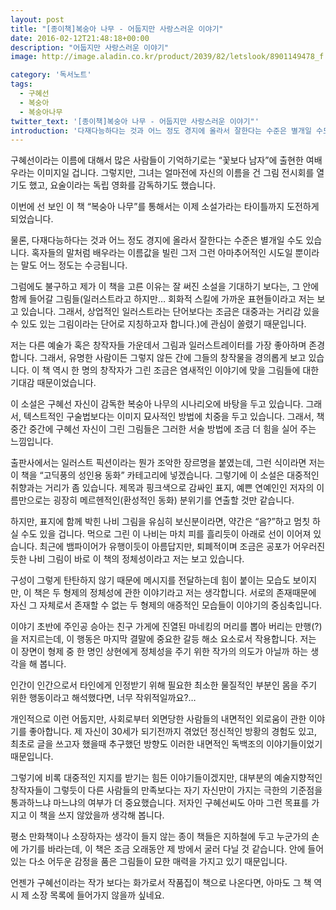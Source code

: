 ```yaml
---
layout: post
title: "[종이책]복숭아 나무 - 어둡지만 사랑스러운 이야기"
date: 2016-02-12T21:48:18+00:00
description: "어둡지만 사랑스러운 이야기"
image: http://image.aladin.co.kr/product/2039/82/letslook/8901149478_f.jpg

category: '독서노트'  
tags: 
  - 구혜선
  - 복숭아
  - 복숭아나무
twitter_text: '[종이책]복숭아 나무 - 어둡지만 사랑스러운 이야기"'
introduction: '다재다능하다는 것과 어느 정도 경지에 올라서 잘한다는 수준은 별개일 수도 있습니다. 혹자들의 말처럼 배우라는 이름값을 빌린 그저 그런 아마추어적인 시도일 뿐이라는 말도 어느 정도는 수긍됩니다.'
---
```


구혜선이라는 이름에 대해서 많은 사람들이 기억하기로는 &#8220;꽃보다 남자&#8221;에 출현한 여배우라는 이미지일 겁니다. 그렇지만, 그녀는 얼마전에 자신의 이름을 건 그림 전시회를 열기도 했고, 요술이라는 독립 영화를 감독하기도 했습니다.

이번에 선 보인 이 책 &#8220;복숭아 나무&#8221;를 통해서는 이제 소설가라는 타이틀까지 도전하게 되었습니다.

물론, 다재다능하다는 것과 어느 정도 경지에 올라서 잘한다는 수준은 별개일 수도 있습니다. 혹자들의 말처럼 배우라는 이름값을 빌린 그저 그런 아마추어적인 시도일 뿐이라는 말도 어느 정도는 수긍됩니다.
  
그럼에도 불구하고 제가 이 책을 고른 이유는 잘 써진 소설을 기대하기 보다는, 그 안에 함께 들어갈 그림들(일러스트라고 하지만&#8230; 회화적 스킬에 가까운 표현들이라고 저는 보고 있습니다. 그래서, 상업적인 일러스트라는 단어보다는 조금은 대중과는 거리감 있을 수 있도 있는 그림이라는 단어로 지칭하고자 합니다.)에 관심이 쏠렸기 때문입니다.
  
저는 다른 예술가 혹은 창작자들 가운데서 그림과 일러스트레이터를 가장 좋아하며 존경합니다. 그래서, 유명한 사람이든 그렇지 않든 간에 그들의 창작물을 경의롭게 보고 있습니다. 이 책 역시 한 명의 창작자가 그린 조금은 염새적인 이야기에 맞을 그림들에 대한 기대감 때문이었습니다.

이 소설은 구혜선 자신이 감독한 복숭아 나무의 시나리오에 바탕을 두고 있습니다. 그래서, 텍스트적인 구술법보다는 이미지 묘사적인 방법에 치중을 두고 있습니다. 그래서, 책 중간 중간에 구혜선 자신이 그린 그림들은 그러한 서술 방법에 조금 더 힘을 실어 주는 느낌입니다.

출판사에서는 일러스트 픽션이라는 뭔가 조악한 장르명을 붙였는데, 그런 식이라면 저는 이 책을 &#8220;고딕풍의 성인용 동화&#8221; 카테고리에 넣겠습니다. 그렇기에 이 소설은 대중적인 취향과는 거리가 좀 있습니다. 제목과 핑크색으로 감싸인 표지, 예쁜 연예인인 저자의 이름만으로는 굉장히 메르헨적인(환성적인 동화) 분위기를 연출할 것만 같습니다.

하지만, 표지에 함께 박힌 나비 그림을 유심히 보신분이라면, 약간은 &#8220;음?&#8221;하고 멈칫 하실 수도 있을 겁니다. 먹으로 그린 이 나비는 마치 피를 흘리듯이 아래로 선이 이어져 있습니다. 최근에 뱀파이어가 유행이듯이 아름답지만, 퇴폐적이며 조금은 공포가 어우러진듯한 나비 그림이 바로 이 책의 정체성이라고 저는 보고 있습니다.

구성이 그렇게 탄탄하지 않기 때문에 메시지를 전달하는데 힘이 붙이는 모습도 보이지만, 이 책은 두 형제의 정체성에 관한 이야기라고 저는 생각합니다. 서로의 존재때문에 자신 그 자체로서 존재할 수 없는 두 형제의 애증적인 모습들이 이야기의 중심축입니다.

이야기 초반에 주인공 승아는 친구 가게에 진열된 마네킹의 머리를 뽑아 버리는 만행(?)을 저지르는데, 이 행동은 마지막 결말에 중요한 갈등 해소 요소로서 작용합니다. 저는 이 장면이 형제 중 한 명인 상현에게 정체성을 주기 위한 작가의 의도가 아닐까 하는 생각을 해 봅니다. 

인간이 인간으로서 타인에게 인정받기 위해 필요한 최소한 물질적인 부분인 몸을 주기 위한 행동이라고 해석했다면, 너무 작위적일까요?&#8230;

개인적으로 이런 어둡지만, 사회로부터 외면당한 사람들의 내면적인 외로움이 관한 이야기를 좋아합니다. 제 자신이 30세가 되기전까지 겪었던 정신적인 방황의 경험도 있고, 최초로 글을 쓰고자 했을때 추구했던 방향도 이러한 내면적인 독백조의 이야기들이었기 때문입니다. 

그렇기에 비록 대중적인 지지를 받기는 힘든 이야기들이겠지만, 대부분의 예술지향적인 창작자들이 그렇듯이 다른 사람들의 만족보다는 자기 자신만이 가지는 극한의 기준점을 통과하느냐 마느냐의 여부가 더 중요했습니다. 저자인 구혜선씨도 아마 그런 목표를 가지고 이 책을 쓰지 않았을까 생각해 봅니다. 

평소 만화책이나 소장하자는 생각이 들지 않는 종이 책들은 지하철에 두고 누군가의 손에 가기를 바라는데, 이 책은 조금 오래동안 제 방에서 굴러 다닐 것 같습니다. 안에 들어 있는 다소 어두운 감정을 품은 그림들이 묘한 매력을 가지고 있기 때문입니다.

언젠가 구혜선이라는 작가 보다는 화가로서 작품집이 책으로 나온다면, 아마도 그 책 역시 제 소장 목록에 들어가지 않을까 싶네요.